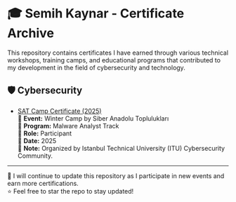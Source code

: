 # 🎓 Semih Kaynar - Certificate Archive

This repository contains certificates I have earned through various technical workshops, training camps, and educational programs that contributed to my development in the field of cybersecurity and technology.

## 🛡️ Cybersecurity

- [SAT Camp Certificate (2025)](./CyberSecurity/SAT-Kampi-2025.pdf)  
  🔹 **Event:** Winter Camp by Siber Anadolu Toplulukları  
  🔹 **Program:** Malware Analyst Track  
  🔹 **Role:** Participant  
  🔹 **Date:** 2025  
  🔹 **Note:** Organized by Istanbul Technical University (ITU) Cybersecurity Community.

---

📁 I will continue to update this repository as I participate in new events and earn more certifications.  
⭐ Feel free to star the repo to stay updated!
